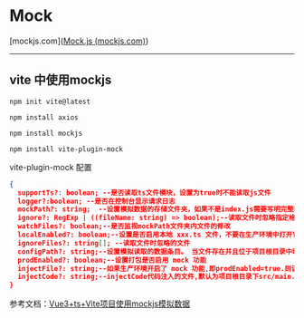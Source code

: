 # Mock

[mockjs.com]([Mock.js (mockjs.com)](http://mockjs.com/))

---

## vite 中使用mockjs

```
npm init vite@latest
```

```
npm install axios
```

```
npm install mockjs
```

```
npm install vite-plugin-mock
```



vite-plugin-mock 配置

```json
{
  supportTs?: boolean; --是否读取ts文件模块，设置为true时不能读取js文件
  logger?:boolean; --是否在控制台显示请求日志
  mockPath?: string;  --设置模拟数据的存储文件夹，如果不是index.js需要写明完整路径
  ignore?: RegExp | ((fileName: string) => boolean);--读取文件时忽略指定格式的文件
  watchFiles?: boolean;--是否监视mockPath文件夹内文件的修改
  localEnabled?: boolean;--设置是否启用本地 xxx.ts 文件，不要在生产环境中打开它.设置为 false 将禁用 mock 功能
  ignoreFiles?: string[]; --读取文件时忽略的文件
  configPath?: string;--设置模拟读取的数据条目。 当文件存在并且位于项目根目录中时，将首先读取并使用该文件。 配置文件返回一个数组
  prodEnabled?: boolean;--设置打包是否启用 mock 功能
  injectFile?: string;--如果生产环境开启了 mock 功能,即prodEnabled=true.则该代码会被注入到injectFile对应的文件的底部。默认为main.{ts,js}。这样做的好处是,可以动态控制生产环境是否开启 mock 且在没有开启的时候 mock.js 不会被打包。如果代码直接写在main.ts内，则不管有没有开启,最终的打包都会包含mock.js
  injectCode?: string;--injectCode代码注入的文件,默认为项目根目录下src/main.{ts,js}
}

```



参考文档：[Vue3+ts+Vite项目使用mockjs模拟数据](https://blog.csdn.net/nanchen_J/article/details/126036218)





































